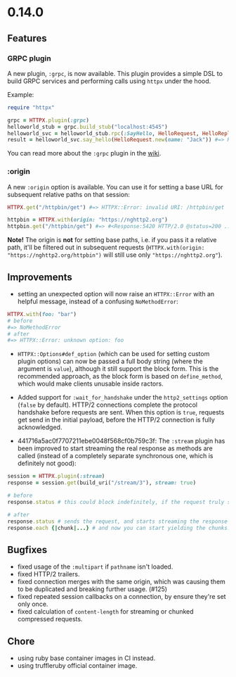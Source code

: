 # 0.14.0

## Features

### GRPC plugin

A new plugin, `:grpc`, is now available. This plugin provides a simple DSL to build GRPC services and performing calls using `httpx` under the hood.

Example:

```ruby
require "httpx"

grpc = HTTPX.plugin(:grpc)
helloworld_stub = grpc.build_stub("localhost:4545")
helloworld_svc = helloworld_stub.rpc(:SayHello, HelloRequest, HelloReply)
result = helloworld_svc.say_hello(HelloRequest.new(name: "Jack")) #=> HelloReply: "Hello Jack"
```

You can read more about the `:grpc` plugin in the [wiki](https://os85.gitlab.io/httpx/wiki/GRPC).

### :origin

A new `:origin` option is available. You can use it for setting a base URL for subsequent relative paths on that session:

```ruby
HTTPX.get("/httpbin/get") #=> HTTPX::Error: invalid URI: /httpbin/get

httpbin = HTTPX.with(origin: "https://nghttp2.org")
httpbin.get("/httpbin/get") #=> #<Response:5420 HTTP/2.0 @status=200 ....
```

**Note!** The origin is **not** for setting base paths, i.e. if you pass it a relative path, it'll be filtered out in subsequent requests (`HTTPX.with(origin: "https://nghttp2.org/httpbin")` will still use only `"https://nghttp2.org"`).

## Improvements

* setting an unexpected option will now raise an `HTTPX::Error` with an helpful message, instead of a confusing `NoMethodError`:

```ruby
HTTPX.with(foo: "bar")
# before
#=> NoMethodError
# after
#=> HTTPX::Error: unknown option: foo

```

* `HTTPX::Options#def_option` (which can be used for setting custom plugin options) can now be passed a full body string (where the argument is `value`), although it still support the block form. This is the recommended approach, as the block form is based on `define_method`, which would make clients unusable inside ractors.

* Added support for `:wait_for_handshake` under the `http2_settings` option (`false` by default). HTTP/2 connections complete the protocol handshake before requests are sent. When this option is `true`, requests get send in the initial payload, before the HTTP/2 connection is fully acknowledged.

*  441716a5ac0f7707211ebe0048f568cf0b759c3f: The `:stream` plugin has been improved to start streaming the real response as methods are called (instead of a completely separate synchronous one, which is definitely not good):

```ruby
session = HTTPX.plugin(:stream)
response = session.get(build_uri("/stream/3"), stream: true)

# before
response.status # this could block indefinitely, if the request truly streams infinitely.

# after
response.status # sends the request, and starts streaming the response until status is available.
response.each {|chunk|...} # and now you can start yielding the chunks...
```


## Bugfixes

* fixed usage of the `:multipart` if `pathname` isn't loaded.
* fixed HTTP/2 trailers.
* fixed connection merges with the same origin, which was causing them to be duplicated and breaking further usage. (#125)
* fixed repeated session callbacks on a connection, by ensure they're set only once.
* fixed calculation of `content-length` for streaming or chunked compressed requests.


## Chore

* using ruby base container images in CI instead.
* using truffleruby official container image.